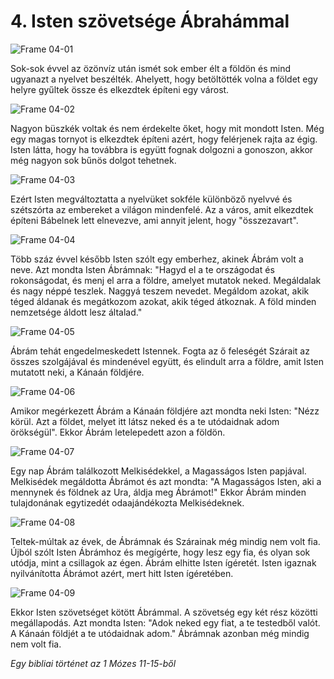 # 4. Isten szövetsége Ábrahámmal

![Frame 04-01](https://cdn.door43.org/obs/jpg/360px/obs-en-04-01.jpg)

Sok-sok évvel az özönvíz után ismét sok ember élt a földön és mind ugyanazt a nyelvet beszélték. Ahelyett, hogy betöltötték volna a földet egy helyre gyűltek össze és elkezdtek építeni egy várost.

![Frame 04-02](https://cdn.door43.org/obs/jpg/360px/obs-en-04-02.jpg)

Nagyon büszkék voltak és nem érdekelte őket, hogy mit mondott Isten. Még egy magas tornyot is elkezdtek építeni azért, hogy felérjenek rajta az égig. Isten látta, hogy ha továbbra is együtt fognak dolgozni a gonoszon, akkor még nagyon sok bűnös dolgot tehetnek.

![Frame 04-03](https://cdn.door43.org/obs/jpg/360px/obs-en-04-03.jpg)

Ezért Isten megváltoztatta a nyelvüket sokféle különböző nyelvvé és szétszórta az embereket a világon mindenfelé. Az a város, amit elkezdtek építeni Bábelnek lett elnevezve, ami annyit jelent, hogy "összezavart".

![Frame 04-04](https://cdn.door43.org/obs/jpg/360px/obs-en-04-04.jpg)

Több száz évvel később Isten szólt egy emberhez, akinek Ábrám volt a neve. Azt mondta Isten Ábrámnak: "Hagyd el a te országodat és rokonságodat, és menj el arra a földre, amelyet mutatok neked. Megáldalak és nagy néppé teszlek. Naggyá teszem nevedet. Megáldom azokat, akik téged áldanak és megátkozom azokat, akik téged átkoznak. A föld minden nemzetsége áldott lesz általad."

![Frame 04-05](https://cdn.door43.org/obs/jpg/360px/obs-en-04-05.jpg)

Ábrám tehát engedelmeskedett Istennek. Fogta az ő feleségét Szárait az összes szolgájával és mindenével együtt, és elindult arra a földre, amit Isten mutatott neki, a Kánaán földjére.

![Frame 04-06](https://cdn.door43.org/obs/jpg/360px/obs-en-04-06.jpg)

Amikor megérkezett Ábrám a Kánaán földjére azt mondta neki Isten: "Nézz körül. Azt a földet, melyet itt látsz neked és a te utódaidnak adom örökségül". Ekkor Ábrám letelepedett azon a földön.

![Frame 04-07](https://cdn.door43.org/obs/jpg/360px/obs-en-04-07.jpg)

Egy nap Ábrám találkozott Melkisédekkel, a Magasságos Isten papjával. Melkisédek megáldotta Ábrámot és azt mondta: "A Magasságos Isten, aki a mennynek és földnek az Ura, áldja meg Ábrámot!" Ekkor Ábrám minden tulajdonának egytizedét odaajándékozta Melkisédeknek.

![Frame 04-08](https://cdn.door43.org/obs/jpg/360px/obs-en-04-08.jpg)

Teltek-múltak az évek, de Ábrámnak és Szárainak még mindig nem volt fia. Újból szólt Isten Ábrámhoz és megígérte, hogy lesz egy fia, és olyan sok utódja, mint a csillagok az égen. Ábrám elhitte Isten ígéretét. Isten igaznak nyilvánította Ábrámot azért, mert hitt Isten ígéretében.

![Frame 04-09](https://cdn.door43.org/obs/jpg/360px/obs-en-04-09.jpg)

Ekkor Isten szövetséget kötött Ábrámmal. A szövetség egy két rész közötti megállapodás. Azt mondta Isten: "Adok neked egy fiat, a te testedből valót. A Kánaán földjét a te utódaidnak adom." Ábrámnak azonban még mindig nem volt fia.

_Egy bibliai történet az 1 Mózes 11-15-ből_
